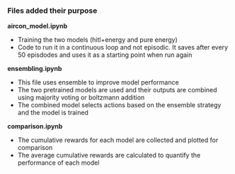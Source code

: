 ### Files added their purpose

**aircon_model.ipynb**

- Training the two models (hitl+energy and pure energy)
- Code to run it in a continuous loop and not episodic. It saves after every 50 episdodes and uses it as a starting point when run again

**ensembling.ipynb**

- This file uses ensemble to improve model performance
- The two pretrained models are used and their outputs are combined using majority voting or boltzmann addition
- The combined model selects actions based on the ensemble strategy and the model is trained

**comparison.ipynb**

- The cumulative rewards for each model are collected and plotted for comparison
- The average cumulative rewards are calculated to quantify the performance of each model

